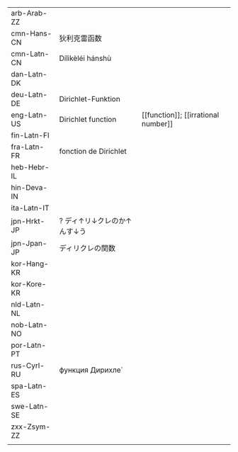 | | | |
|-|-|-|
| arb-Arab-ZZ |  |  |
| cmn-Hans-CN | 狄利克雷函数 |  |
| cmn-Latn-CN | Dílìkèléi hánshù |  |
| dan-Latn-DK |  |  |
| deu-Latn-DE | Dirichlet-Funktion |  |
| eng-Latn-US | Dirichlet function | [[function]]; [[irrational number]] |
| fin-Latn-FI |  |  |
| fra-Latn-FR | fonction de Dirichlet |  |
| heb-Hebr-IL |  |  |
| hin-Deva-IN |  |  |
| ita-Latn-IT |  |  |
| jpn-Hrkt-JP | ? ディ↑リ↓クレのか↑んす↓う |  |
| jpn-Jpan-JP | ディリクレの関数 |  |
| kor-Hang-KR |  |  |
| kor-Kore-KR |  |  |
| nld-Latn-NL |  |  |
| nob-Latn-NO |  |  |
| por-Latn-PT |  |  |
| rus-Cyrl-RU | функция Дирихле́ |  |
| spa-Latn-ES |  |  |
| swe-Latn-SE |  |  |
| zxx-Zsym-ZZ |  |  |
|  |  |  |

